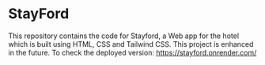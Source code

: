 # StayFord
  This repository contains the code for Stayford, a Web app for the hotel which is built using HTML, CSS and Tailwind CSS. 
  This project is enhanced in the future.
  To check the deployed version: https://stayford.onrender.com/
  
